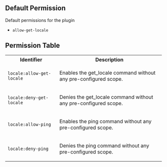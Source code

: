 ## Default Permission

Default permissions for the plugin

- `allow-get-locale`

## Permission Table

<table>
<tr>
<th>Identifier</th>
<th>Description</th>
</tr>


<tr>
<td>

`locale:allow-get-locale`

</td>
<td>

Enables the get_locale command without any pre-configured scope.

</td>
</tr>

<tr>
<td>

`locale:deny-get-locale`

</td>
<td>

Denies the get_locale command without any pre-configured scope.

</td>
</tr>

<tr>
<td>

`locale:allow-ping`

</td>
<td>

Enables the ping command without any pre-configured scope.

</td>
</tr>

<tr>
<td>

`locale:deny-ping`

</td>
<td>

Denies the ping command without any pre-configured scope.

</td>
</tr>
</table>
